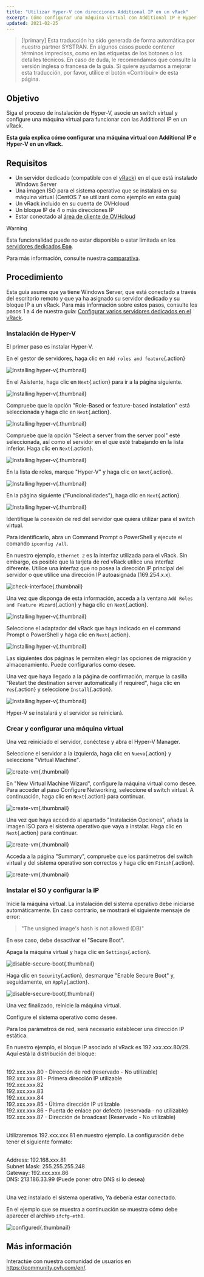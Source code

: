 ```yaml
---
title: "Utilizar Hyper-V con direcciones Additional IP en un vRack"
excerpt: Cómo configurar una máquina virtual con Additional IP e Hyper-V en un vRack
updated: 2021-02-25
---
```


> [!primary]
> Esta traducción ha sido generada de forma automática por nuestro partner SYSTRAN. En algunos casos puede contener términos imprecisos, como en las etiquetas de los botones o los detalles técnicos. En caso de duda, le recomendamos que consulte la versión inglesa o francesa de la guía. Si quiere ayudarnos a mejorar esta traducción, por favor, utilice el botón «Contribuir» de esta página.
> 

## Objetivo

Siga el proceso de instalación de Hyper-V, asocie un switch virtual y configure una máquina virtual para funcionar con las Additional IP en un vRack.

**Esta guía explica cómo configurar una máquina virtual con Additional IP e Hyper-V en un vRack.**

## Requisitos

- Un servidor dedicado (compatible con el [vRack](https://www.ovh.com/ca/en/solutions/vrack/)) en el que está instalado Windows Server
- Una imagen ISO para el sistema operativo que se instalará en su máquina virtual (CentOS 7 se utilizará como ejemplo en esta guía)
- Un vRack incluido en su cuenta de OVHcloud
- Un bloque IP de 4 o más direcciones IP
- Estar conectado al [área de cliente de OVHcloud](https://ca.ovh.com/auth/?action=gotomanager&from=https://www.ovh.com/world/&ovhSubsidiary=ws)

> [!warning]
> Esta funcionalidad puede no estar disponible o estar limitada en los [servidores dedicados **Eco**](https://eco.ovhcloud.com/es/about/).
>
> Para más información, consulte nuestra [comparativa](https://eco.ovhcloud.com/es/compare/).

## Procedimiento

Esta guía asume que ya tiene Windows Server, que está conectado a través del escritorio remoto y que ya ha asignado su servidor dedicado y su bloque IP a un vRack. Para más información sobre estos pasos, consulte los pasos 1 a 4 de nuestra guía: [Configurar varios servidores dedicados en el vRack](/pages/bare_metal_cloud/dedicated_servers/vrack_configuring_on_dedicated_server).

### Instalación de Hyper-V

El primer paso es instalar Hyper-V.

En el gestor de servidores, haga clic en `Add roles and feature`{.action}

![Installing hyper-v](images/add-roles-features.png){.thumbnail}

En el Asistente, haga clic en `Next`{.action} para ir a la página siguiente.

![Installing hyper-v](images/add-roles-features-2.png){.thumbnail}

Compruebe que la opción "Role-Based or feature-based instalation" está seleccionada y haga clic en `Next`{.action}.

![Installing hyper-v](images/add-roles-features-3.png){.thumbnail}

Compruebe que la opción "Select a server from the server pool" esté seleccionada, así como el servidor en el que esté trabajando en la lista inferior. Haga clic en `Next`{.action}.

![Installing hyper-v](images/add-roles-features-4.png){.thumbnail}

En la lista de roles, marque "Hyper-V" y haga clic en `Next`{.action}.

![Installing hyper-v](images/add-roles-features-5.png){.thumbnail}

En la página siguiente ("Funcionalidades"), haga clic en `Next`{.action}.

![Installing hyper-v](images/add-roles-features-9.png){.thumbnail}

Identifique la conexión de red del servidor que quiera utilizar para el switch virtual.

Para identificarlo, abra un Command Prompt o PowerShell y ejecute el comando `ipconfig /all`.

En nuestro ejemplo, `Ethernet 2` es la interfaz utilizada para el vRack. Sin embargo, es posible que la tarjeta de red vRack utilice una interfaz diferente. Utilice una interfaz que no posea la dirección IP principal del servidor o que utilice una dirección IP autoasignada (169.254.x.x).

![check-interface](images/ipconfig.png){.thumbnail}

Una vez que disponga de esta información, acceda a la ventana `Add Roles and Feature Wizard`{.action} y haga clic en `Next`{.action}.

![Installing hyper-v](images/add-roles-features-6.png){.thumbnail}

Seleccione el adaptador del vRack que haya indicado en el command Prompt o PowerShell y haga clic en `Next`{.action}.

![Installing hyper-v](images/add-roles-features-7.png){.thumbnail}

Las siguientes dos páginas le permiten elegir las opciones de migración y almacenamiento. Puede configurarlos como desee.

Una vez que haya llegado a la página de confirmación, marque la casilla "Restart the destination server automatically if required", haga clic en `Yes`{.action} y seleccione `Install`{.action}.

![Installing hyper-v](images/add-roles-features-8.png){.thumbnail}

Hyper-V se instalará y el servidor se reiniciará.

### Crear y configurar una máquina virtual

Una vez reiniciado el servidor, conéctese y abra el Hyper-V Manager.

Seleccione el servidor a la izquierda, haga clic en `Nueva`{.action} y seleccione "Virtual Machine".

![create-vm](images/create-vm.png){.thumbnail}

En "New Virtual Machine Wizard", configure la máquina virtual como desee. Para acceder al paso Configure Networking, seleccione el switch virtual. A continuación, haga clic en `Next`{.action} para continuar.

![create-vm](images/create-vm-2.png){.thumbnail}

Una vez que haya accedido al apartado "Instalación Opciones", añada la imagen ISO para el sistema operativo que vaya a instalar. Haga clic en `Next`{.action} para continuar.

![create-vm](images/create-vm-3.png){.thumbnail}

Acceda a la página "Summary", compruebe que los parámetros del switch virtual y del sistema operativo son correctos y haga clic en `Finish`{.action}.

![create-vm](images/create-vm-4.png){.thumbnail}

### Instalar el SO y configurar la IP

Inicie la máquina virtual. La instalación del sistema operativo debe iniciarse automáticamente. En caso contrario, se mostrará el siguiente mensaje de error:

> "The unsigned image's hash is not allowed (DB)"

En ese caso, debe desactivar el "Secure Boot".

Apaga la máquina virtual y haga clic en `Settings`{.action}.

![disable-secure-boot](images/disable-secure-boot.png){.thumbnail}

Haga clic en `Security`{.action}, desmarque "Enable Secure Boot" y, seguidamente, en `Apply`{.action}.

![disable-secure-boot](images/disable-secure-boot-2.png){.thumbnail}

Una vez finalizado, reinicie la máquina virtual.

Configure el sistema operativo como desee.

Para los parámetros de red, será necesario establecer una dirección IP estática.

En nuestro ejemplo, el bloque IP asociado al vRack es 192.xxx.xxx.80/29. Aquí está la distribución del bloque:

<br>
192.xxx.xxx.80 - Dirección de red (reservado - No utilizable)<br>
192.xxx.xxx.81 - Primera dirección IP utilizable<br>
192.xxx.xxx.82<br>
192.xxx.xxx.83<br>
192.xxx.xxx.84<br>
192.xxx.xxx.85 - Última dirección IP utilizable<br>
192.xxx.xxx.86 - Puerta de enlace por defecto (reservada - no utilizable)<br>
192.xxx.xxx.87 - Dirección de broadcast (Reservado - No utilizable)<br>
<br>

Utilizaremos 192.xxx.xxx.81 en nuestro ejemplo. La configuración debe tener el siguiente formato:

<br>
Address: 192.168.xxx.81<br>
Subnet Mask: 255.255.255.248<br>
Gateway: 192.xxx.xxx.86<br>
DNS: 213.186.33.99 (Puede poner otro DNS si lo desea)<br>
<br>

Una vez instalado el sistema operativo, Ya debería estar conectado.

En el ejemplo que se muestra a continuación se muestra cómo debe aparecer el archivo `ifcfg-eth0`.

![configured](images/configured.png){.thumbnail}

## Más información

Interactúe con nuestra comunidad de usuarios en <https://community.ovh.com/en/>.
